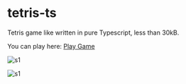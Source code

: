 # tetris-ts
 
Tetris game like written in pure Typescript, less than 30kB.

You can play here: [Play Game](https://codepen.io/wooooot/pen/PoZwqMX)

![s1](https://i.imgur.com/QfoIovP.png)

![s1](https://i.imgur.com/0qkud35.png)
